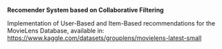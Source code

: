 **Recomender System based on Collaborative Filtering**

Implementation of User-Based and Item-Based recommendations for the MovieLens Database, available in: https://www.kaggle.com/datasets/grouplens/movielens-latest-small
